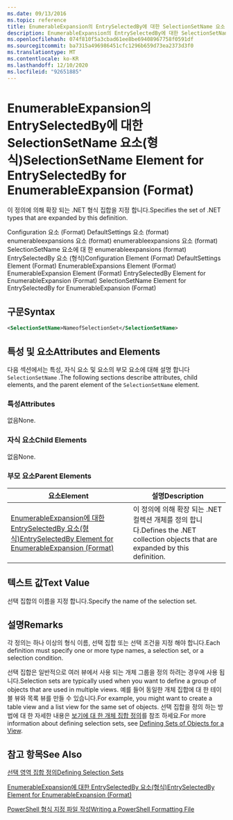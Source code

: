 ```yaml
---
ms.date: 09/13/2016
ms.topic: reference
title: EnumerableExpansion의 EntrySelectedBy에 대한 SelectionSetName 요소(형식)
description: EnumerableExpansion의 EntrySelectedBy에 대한 SelectionSetName 요소(형식)
ms.openlocfilehash: 074f810f5a3cbad61ee8be69408967758f0591df
ms.sourcegitcommit: ba7315a496986451cfc1296b659d73ea2373d3f0
ms.translationtype: MT
ms.contentlocale: ko-KR
ms.lasthandoff: 12/10/2020
ms.locfileid: "92651885"
---
```

# <a name="selectionsetname-element-for-entryselectedby-for-enumerableexpansion-format"></a><span data-ttu-id="67e39-103">EnumerableExpansion의 EntrySelectedBy에 대한 SelectionSetName 요소(형식)</span><span class="sxs-lookup"><span data-stu-id="67e39-103">SelectionSetName Element for EntrySelectedBy for EnumerableExpansion (Format)</span></span>

<span data-ttu-id="67e39-104">이 정의에 의해 확장 되는 .NET 형식 집합을 지정 합니다.</span><span class="sxs-lookup"><span data-stu-id="67e39-104">Specifies the set of .NET types that are expanded by this definition.</span></span>

<span data-ttu-id="67e39-105">Configuration 요소 (Format) DefaultSettings 요소 (format) enumerableexpansions 요소 (format) enumerableexpansions 요소 (format) SelectionSetName 요소에 대 한 enumerableexpansions (format) EntrySelectedBy 요소 (형식)</span><span class="sxs-lookup"><span data-stu-id="67e39-105">Configuration Element (Format) DefaultSettings Element (Format) EnumerableExpansions Element (Format) EnumerableExpansion Element (Format) EntrySelectedBy Element for EnumerableExpansion (Format) SelectionSetName Element for EntrySelectedBy for EnumerableExpansion (Format)</span></span>

## <a name="syntax"></a><span data-ttu-id="67e39-106">구문</span><span class="sxs-lookup"><span data-stu-id="67e39-106">Syntax</span></span>

```xml
<SelectionSetName>NameofSelectionSet</SelectionSetName>

```

## <a name="attributes-and-elements"></a><span data-ttu-id="67e39-107">특성 및 요소</span><span class="sxs-lookup"><span data-stu-id="67e39-107">Attributes and Elements</span></span>

<span data-ttu-id="67e39-108">다음 섹션에서는 특성, 자식 요소 및 요소의 부모 요소에 대해 설명 합니다 `SelectionSetName` .</span><span class="sxs-lookup"><span data-stu-id="67e39-108">The following sections describe attributes, child elements, and the parent element of the `SelectionSetName` element.</span></span>

### <a name="attributes"></a><span data-ttu-id="67e39-109">특성</span><span class="sxs-lookup"><span data-stu-id="67e39-109">Attributes</span></span>

<span data-ttu-id="67e39-110">없음</span><span class="sxs-lookup"><span data-stu-id="67e39-110">None.</span></span>

### <a name="child-elements"></a><span data-ttu-id="67e39-111">자식 요소</span><span class="sxs-lookup"><span data-stu-id="67e39-111">Child Elements</span></span>

<span data-ttu-id="67e39-112">없음</span><span class="sxs-lookup"><span data-stu-id="67e39-112">None.</span></span>

### <a name="parent-elements"></a><span data-ttu-id="67e39-113">부모 요소</span><span class="sxs-lookup"><span data-stu-id="67e39-113">Parent Elements</span></span>

|<span data-ttu-id="67e39-114">요소</span><span class="sxs-lookup"><span data-stu-id="67e39-114">Element</span></span>|<span data-ttu-id="67e39-115">설명</span><span class="sxs-lookup"><span data-stu-id="67e39-115">Description</span></span>|
|-------------|-----------------|
|[<span data-ttu-id="67e39-116">EnumerableExpansion에 대한 EntrySelectedBy 요소(형식)</span><span class="sxs-lookup"><span data-stu-id="67e39-116">EntrySelectedBy Element for EnumerableExpansion (Format)</span></span>](./entryselectedby-element-for-enumerableexpansion-format.md)|<span data-ttu-id="67e39-117">이 정의에 의해 확장 되는 .NET 컬렉션 개체를 정의 합니다.</span><span class="sxs-lookup"><span data-stu-id="67e39-117">Defines the .NET collection objects that are expanded by this definition.</span></span>|

## <a name="text-value"></a><span data-ttu-id="67e39-118">텍스트 값</span><span class="sxs-lookup"><span data-stu-id="67e39-118">Text Value</span></span>

<span data-ttu-id="67e39-119">선택 집합의 이름을 지정 합니다.</span><span class="sxs-lookup"><span data-stu-id="67e39-119">Specify the name of the selection set.</span></span>

## <a name="remarks"></a><span data-ttu-id="67e39-120">설명</span><span class="sxs-lookup"><span data-stu-id="67e39-120">Remarks</span></span>

<span data-ttu-id="67e39-121">각 정의는 하나 이상의 형식 이름, 선택 집합 또는 선택 조건을 지정 해야 합니다.</span><span class="sxs-lookup"><span data-stu-id="67e39-121">Each definition must specify one or more type names, a selection set, or a selection condition.</span></span>

<span data-ttu-id="67e39-122">선택 집합은 일반적으로 여러 뷰에서 사용 되는 개체 그룹을 정의 하려는 경우에 사용 됩니다.</span><span class="sxs-lookup"><span data-stu-id="67e39-122">Selection sets are typically used when you want to define a group of objects that are used in multiple views.</span></span> <span data-ttu-id="67e39-123">예를 들어 동일한 개체 집합에 대 한 테이블 뷰와 목록 뷰를 만들 수 있습니다.</span><span class="sxs-lookup"><span data-stu-id="67e39-123">For example, you might want to create a table view and a list view for the same set of objects.</span></span> <span data-ttu-id="67e39-124">선택 집합을 정의 하는 방법에 대 한 자세한 내용은 [보기에 대 한 개체 집합 정의](./defining-selection-sets.md)를 참조 하세요.</span><span class="sxs-lookup"><span data-stu-id="67e39-124">For more information about defining selection sets, see [Defining Sets of Objects for a View](./defining-selection-sets.md).</span></span>

## <a name="see-also"></a><span data-ttu-id="67e39-125">참고 항목</span><span class="sxs-lookup"><span data-stu-id="67e39-125">See Also</span></span>

[<span data-ttu-id="67e39-126">선택 영역 집합 정의</span><span class="sxs-lookup"><span data-stu-id="67e39-126">Defining Selection Sets</span></span>](./defining-selection-sets.md)

[<span data-ttu-id="67e39-127">EnumerableExpansion에 대한 EntrySelectedBy 요소(형식)</span><span class="sxs-lookup"><span data-stu-id="67e39-127">EntrySelectedBy Element for EnumerableExpansion (Format)</span></span>](./entryselectedby-element-for-enumerableexpansion-format.md)

[<span data-ttu-id="67e39-128">PowerShell 형식 지정 파일 작성</span><span class="sxs-lookup"><span data-stu-id="67e39-128">Writing a PowerShell Formatting File</span></span>](./writing-a-powershell-formatting-file.md)
